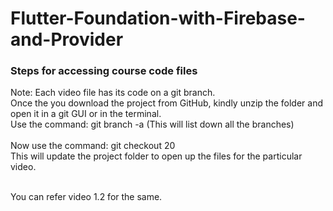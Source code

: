 


# Flutter-Foundation-with-Firebase-and-Provider

<h3>Steps for accessing course code files </h3>

<p>Note: Each video file has its code on a git branch. </br>
Once the you download the project from GitHub, kindly unzip the folder and open it in a git GUI or in the terminal.</br>
Use the command: git branch -a (This will list down all the branches)</br></br>
Now use the command: git checkout 20</br>
This will update the project folder to open up the files for the particular video.</br></br>

You can refer video 1.2 for the same.</p>

